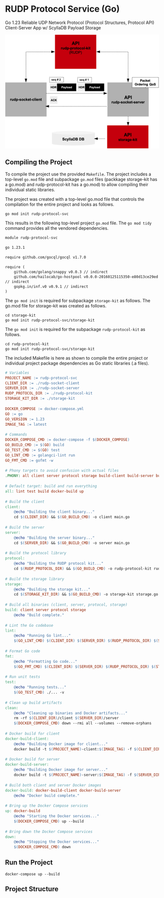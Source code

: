 # RUDP Protocol Service (Go)
Go 1.23 Reliable UDP Network Protocol (Protocol Structures, Protocol API) Client-Server App w/ ScyllaDB Payload Storage


![rudp-protocol-svc-arch](docs/rudp-protocol-arch.png)



## Compiling the Project

To compile the project use the provided `Makefile`. The project includes a top-level `go.mod` file and subpackage `go.mod` files (packkage storage-kit has a go.mod)
and rudp-protocol-kit has a go.mod) to allow compiling their individual static libraries.

The project was created with a top-level go.mod file that controls the compilation for the entire project and looks as follows.

```shell
go mod init rudp-protocol-svc
```

This results in the following top-level project `go.mod` file. The `go mod tidy` command provides all the vendored dependencies.

```shell
module rudp-protocol-svc

go 1.23.1

require github.com/gocql/gocql v1.7.0

require (
	github.com/golang/snappy v0.0.3 // indirect
	github.com/hailocab/go-hostpool v0.0.0-20160125115350-e80d13ce29ed // indirect
	gopkg.in/inf.v0 v0.9.1 // indirect
)
```


The `go mod init` is required for subpackage `storage-kit` as follows.
The go.mod file for storage-kit was created as follows.

```shell
cd storage-kit
go mod init rudp-protocol-svc/storage-kit
```

The `go mod init` is required for the subpackage `rudp-protocol-kit` as follows.

```shell
cd rudp-protocol-kit
go mod init rudp-protocol-svc/storage-kit
```

The included Makefile is here as shown to compile the entire project or individual project package dependencies as Go static libraries (.a files).

```Makefile
# Variables
PROJECT_NAME := rudp-protocol-svc
CLIENT_DIR := ./rudp-socket-client
SERVER_DIR := ./rudp-socket-server
RUDP_PROTOCOL_DIR := ./rudp-protocol-kit
STORAGE_KIT_DIR := ./storage-kit

DOCKER_COMPOSE := docker-compose.yml
GO := go
GO_VERSION := 1.23
IMAGE_TAG := latest

# Commands
DOCKER_COMPOSE_CMD := docker-compose -f $(DOCKER_COMPOSE)
GO_BUILD_CMD := $(GO) build
GO_TEST_CMD := $(GO) test
GO_LINT_CMD := golangci-lint run
GO_FMT_CMD := gofmt -w

# Phony targets to avoid confusion with actual files
.PHONY: all client server protocol storage build-client build-server build lint fmt test clean docker-build-client docker-build-server up down

# Default target: build and run everything
all: lint test build docker-build up

# Build the client
client:
	@echo "Building the client binary..."
	cd $(CLIENT_DIR) && $(GO_BUILD_CMD) -o client main.go

# Build the server
server:
	@echo "Building the server binary..."
	cd $(SERVER_DIR) && $(GO_BUILD_CMD) -o server main.go

# Build the protocol library
protocol:
	@echo "Building the RUDP protocol kit..."
	cd $(RUDP_PROTOCOL_DIR) && $(GO_BUILD_CMD) -o rudp-protocol-kit rudp.go

# Build the storage library
storage:
	@echo "Building the storage kit..."
	cd $(STORAGE_KIT_DIR) && $(GO_BUILD_CMD) -o storage-kit storage.go

# Build all binaries (client, server, protocol, storage)
build: client server protocol storage
	@echo "Build complete."

# Lint the Go codebase
lint:
	@echo "Running Go lint..."
	$(GO_LINT_CMD) $(CLIENT_DIR) $(SERVER_DIR) $(RUDP_PROTOCOL_DIR) $(STORAGE_KIT_DIR)

# Format Go code
fmt:
	@echo "Formatting Go code..."
	$(GO_FMT_CMD) $(CLIENT_DIR) $(SERVER_DIR) $(RUDP_PROTOCOL_DIR) $(STORAGE_KIT_DIR)

# Run unit tests
test:
	@echo "Running tests..."
	$(GO_TEST_CMD) ./... -v

# Clean up build artifacts
clean:
	@echo "Cleaning up binaries and Docker artifacts..."
	rm -rf $(CLIENT_DIR)/client $(SERVER_DIR)/server
	$(DOCKER_COMPOSE_CMD) down --rmi all --volumes --remove-orphans

# Docker build for client
docker-build-client:
	@echo "Building Docker image for client..."
	docker build -t $(PROJECT_NAME)-client:$(IMAGE_TAG) -f $(CLIENT_DIR)/Dockerfile.client .

# Docker build for server
docker-build-server:
	@echo "Building Docker image for server..."
	docker build -t $(PROJECT_NAME)-server:$(IMAGE_TAG) -f $(SERVER_DIR)/Dockerfile.server .

# Build both client and server Docker images
docker-build: docker-build-client docker-build-server
	@echo "Docker build complete."

# Bring up the Docker Compose services
up: docker-build
	@echo "Starting the Docker services..."
	$(DOCKER_COMPOSE_CMD) up --build

# Bring down the Docker Compose services
down:
	@echo "Stopping the Docker services..."
	$(DOCKER_COMPOSE_CMD) down
```


## Run the Project

```shell
docker-compose up --build
```

## Project Structure
